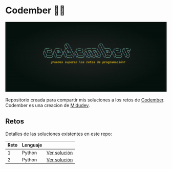 # Codember 👨‍💻

![Codember](./assets/codember.webp)

Repositorio creada para compartir mis soluciones a los retos de [Codember](https://codember.dev/). Codember es una creacion de [Midudev](https://github.com/midudev).

## Retos

Detalles de las soluciones existentes en este repo:

| Reto     | Lenguaje            |                                |
| -------- | ------------------- | ------------------------------ |
| 1        | Python              | [Ver solución](./challenge01/) |
| 2        | Python              | [Ver solución](./challenge02/) |
